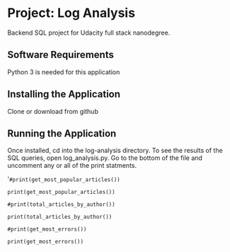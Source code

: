 # Project: Log Analysis

Backend SQL project for Udacity full stack nanodegree.

## Software Requirements

Python 3 is needed for this application 

## Installing the Application

Clone or download from github

## Running the Application

Once installed, cd into the log-analysis directory.
To see the results of the SQL queries, open log_analysis.py.
Go to the bottom of the file and uncomment any or all of the print statments.

'`#print(get_most_popular_articles())`

`print(get_most_popular_articles())`


`#print(total_articles_by_author())`

`print(total_articles_by_author())`


`#print(get_most_errors())`

`print(get_most_errors())`

